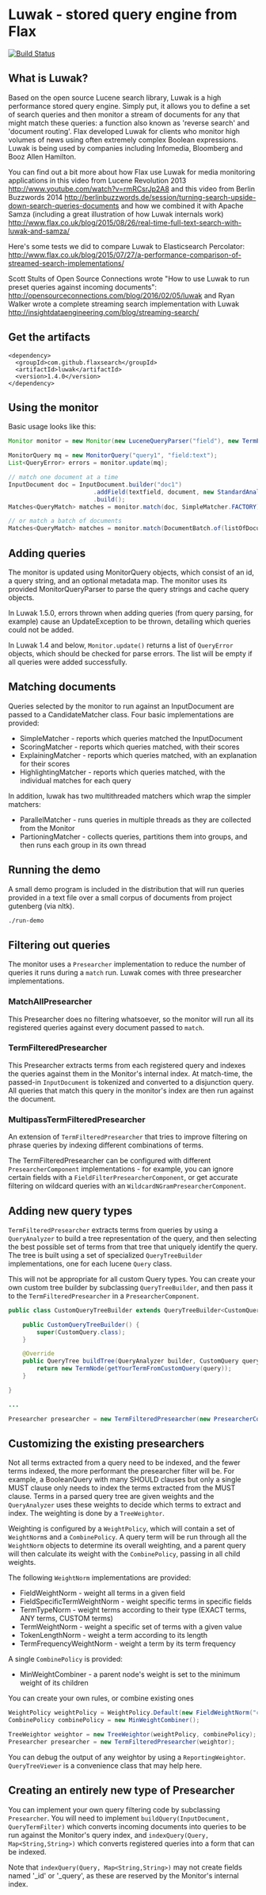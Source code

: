 Luwak - stored query engine from Flax                   
=====================================
[![Build
Status](https://travis-ci.org/flaxsearch/luwak.svg?branch=master)](https://travis-ci.org/flaxsearch/luwak)

What is Luwak?
--------------

Based on the open source Lucene search library, Luwak is a high performance stored query engine. Simply put, it allows you to define a set of search queries and then monitor a stream of documents for any that might match these queries: a function also known as 'reverse search' and 'document routing'. Flax developed Luwak for clients who monitor high volumes of news using often extremely complex Boolean expressions. Luwak is being used by companies including Infomedia, Bloomberg and Booz Allen Hamilton.

You can find out a bit more about how Flax use Luwak for media monitoring applications in 
this video from Lucene Revolution 2013 http://www.youtube.com/watch?v=rmRCsrJp2A8 and this video
from Berlin Buzzwords 2014 http://berlinbuzzwords.de/session/turning-search-upside-down-search-queries-documents and how we combined it with Apache Samza (including a great illustration of how Luwak internals work) http://www.flax.co.uk/blog/2015/08/26/real-time-full-text-search-with-luwak-and-samza/

Here's some tests we did to compare Luwak to Elasticsearch Percolator:
http://www.flax.co.uk/blog/2015/07/27/a-performance-comparison-of-streamed-search-implementations/

Scott Stults of Open Source Connections wrote "How to use Luwak to run preset queries against incoming documents":
http://opensourceconnections.com/blog/2016/02/05/luwak and Ryan Walker wrote a complete streaming search implementation with Luwak http://insightdataengineering.com/blog/streaming-search/

Get the artifacts
-----------------

```
<dependency>
  <groupId>com.github.flaxsearch</groupId>
  <artifactId>luwak</artifactId>
  <version>1.4.0</version>
</dependency>
```

Using the monitor
-----------------

Basic usage looks like this:

```java
Monitor monitor = new Monitor(new LuceneQueryParser("field"), new TermFilteredPresearcher());

MonitorQuery mq = new MonitorQuery("query1", "field:text");
List<QueryError> errors = monitor.update(mq);

// match one document at a time
InputDocument doc = InputDocument.builder("doc1")
                        .addField(textfield, document, new StandardAnalyzer())
                        .build();
Matches<QueryMatch> matches = monitor.match(doc, SimpleMatcher.FACTORY);

// or match a batch of documents
Matches<QueryMatch> matches = monitor.match(DocumentBatch.of(listOfDocuments), SimpleMatcher.FACTORY);
```

Adding queries
--------------

The monitor is updated using MonitorQuery objects, which consist of an id, a query string, and an
optional metadata map.  The monitor uses its provided MonitorQueryParser
to parse the query strings and cache query objects.

In Luwak 1.5.0, errors thrown when adding queries (from query parsing, for example) cause an
UpdateException to be thrown, detailing which queries could not be added.

In Luwak 1.4 and below, ```Monitor.update()``` returns a list of ```QueryError``` objects, which should 
be checked for parse errors.  The list will be empty if all queries were added successfully.

Matching documents
------------------

Queries selected by the monitor to run against an InputDocument are passed to a CandidateMatcher
class.  Four basic implementations are provided:
* SimpleMatcher - reports which queries matched the InputDocument
* ScoringMatcher - reports which queries matched, with their scores
* ExplainingMatcher - reports which queries matched, with an explanation for their scores
* HighlightingMatcher - reports which queries matched, with the individual matches for each query

In addition, luwak has two multithreaded matchers which wrap the simpler matchers:
* ParallelMatcher - runs queries in multiple threads as they are collected from the Monitor
* PartioningMatcher - collects queries, partitions them into groups, and then runs each group in its own thread

Running the demo
----------------

A small demo program is included in the distribution that will run queries provided
in a text file over a small corpus of documents from project gutenberg (via nltk).

```sh
./run-demo
```

Filtering out queries
---------------------

The monitor uses a ```Presearcher``` implementation to reduce the number of queries it runs
during a ```match``` run.  Luwak comes with three presearcher implementations.

### MatchAllPresearcher

This Presearcher does no filtering whatsoever, so the monitor will run all its registered
queries against every document passed to ```match```.

### TermFilteredPresearcher

This Presearcher extracts terms from each registered query and indexes the queries against them
in the Monitor's internal index.  At match-time, the passed-in ```InputDocument``` is tokenized
and converted to a disjunction query.  All queries that match this query in the monitor's index
are then run against the document.

### MultipassTermFilteredPresearcher

An extension of ```TermFilteredPresearcher``` that tries to improve filtering on phrase queries
by indexing different combinations of terms.

The TermFilteredPresearcher can be configured with different ```PresearcherComponent```
implementations - for example, you can ignore certain fields with a ```FieldFilterPresearcherComponent```,
or get accurate filtering on wildcard queries with an ```WildcardNGramPresearcherComponent```.

Adding new query types
----------------------

```TermFilteredPresearcher``` extracts terms from queries by using a ```QueryAnalyzer``` to build
a tree representation of the query, and then selecting the best possible set of terms from that tree
that uniquely identify the query.  The tree is built using a set of specialized ```QueryTreeBuilder```
implementations, one for each lucene ```Query``` class.

This will not be appropriate for all custom Query types.  You can create your own custom tree builder by
subclassing ```QueryTreeBuilder```, and then pass it to the ```TermFilteredPresearcher``` in
a ```PresearcherComponent```.

```java
public class CustomQueryTreeBuilder extends QueryTreeBuilder<CustomQuery> {

    public CustomQueryTreeBuilder() {
        super(CustomQuery.class);
    }

    @Override
    public QueryTree buildTree(QueryAnalyzer builder, CustomQuery query) {
        return new TermNode(getYourTermFromCustomQuery(query));
    }

}

...

Presearcher presearcher = new TermFilteredPresearcher(new PresearcherComponent(new CustomerQueryTreeBuilder()));
```

Customizing the existing presearchers
-------------------------------------

Not all terms extracted from a query need to be indexed, and the fewer terms indexed, the
more performant the presearcher filter will be.  For example, a BooleanQuery with many SHOULD
clauses but only a single MUST clause only needs to index the terms extracted from the MUST
clause.  Terms in a parsed query tree are given weights and the ```QueryAnalyzer``` uses these
weights to decide which terms to extract and index.  The weighting is done by a ```TreeWeightor```.

Weighting is configured by a ```WeightPolicy```, which will contain a set of ```WeightNorm```s and
a ```CombinePolicy```.  A query term will be run through all the ```WeightNorm``` objects to determine
its overall weighting, and a parent query will then calculate its weight with the ```CombinePolicy```,
passing in all child weights.

The following ```WeightNorm``` implementations are provided:
* FieldWeightNorm - weight all terms in a given field
* FieldSpecificTermWeightNorm - weight specific terms in specific fields
* TermTypeNorm - weight terms according to their type (EXACT terms, ANY terms, CUSTOM terms)
* TermWeightNorm - weight a specific set of terms with a given value
* TokenLengthNorm - weight a term according to its length
* TermFrequencyWeightNorm - weight a term by its term frequency

A single ```CombinePolicy``` is provided:
* MinWeightCombiner - a parent node's weight is set to the minimum weight of its children

You can create your own rules, or combine existing ones

```java
WeightPolicy weightPolicy = WeightPolicy.Default(new FieldWeightNorm("category", 0.01f));
CombinePolicy combinePolicy = new MinWeightCombiner();

TreeWeightor weightor = new TreeWeightor(weightPolicy, combinePolicy);
Presearcher presearcher = new TermFilteredPresearcher(weightor);
```

You can debug the output of any weightor by using a ```ReportingWeightor```.  ```QueryTreeViewer```
is a convenience class that may help here.

Creating an entirely new type of Presearcher
--------------------------------------------

You can implement your own query filtering code by subclassing ```Presearcher```.  You will need
to implement ```buildQuery(InputDocument, QueryTermFilter)``` which converts incoming documents into queries to
be run against the Monitor's query index, and ```indexQuery(Query, Map<String,String>)``` which converts registered
queries into a form that can be indexed.

Note that ```indexQuery(Query, Map<String,String>)``` may not create fields named '_id' or '_query', as these are reserved
by the Monitor's internal index.
